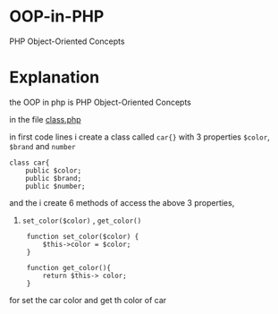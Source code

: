 # OOP-in-PHP
PHP Object-Oriented Concepts


# Explanation

the OOP in php is PHP Object-Oriented Concepts

in the file [class.php](https://github.com/JehanKandy/OOP-in-PHP/blob/main/class%20and%20objects/class.php)

in first code lines i create a class called `car{}` with 3 properties `$color`, `$brand` and `number`

    class car{
        public $color;
        public $brand;
        public $number;
      
and the i create 6 methods of access the above 3 properties, <br>

1. `set_color($color)` , `get_color()`

        function set_color($color) {
            $this->color = $color;
        }

        function get_color(){
            return $this-> color;
        } 

for set the car color and get th color of car

